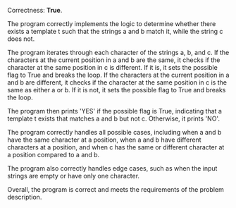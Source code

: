 Correctness: **True**.

The program correctly implements the logic to determine whether there exists a template t such that the strings a and b match it, while the string c does not.

The program iterates through each character of the strings a, b, and c. If the characters at the current position in a and b are the same, it checks if the character at the same position in c is different. If it is, it sets the possible flag to True and breaks the loop. If the characters at the current position in a and b are different, it checks if the character at the same position in c is the same as either a or b. If it is not, it sets the possible flag to True and breaks the loop.

The program then prints 'YES' if the possible flag is True, indicating that a template t exists that matches a and b but not c. Otherwise, it prints 'NO'.

The program correctly handles all possible cases, including when a and b have the same character at a position, when a and b have different characters at a position, and when c has the same or different character at a position compared to a and b.

The program also correctly handles edge cases, such as when the input strings are empty or have only one character.

Overall, the program is correct and meets the requirements of the problem description.